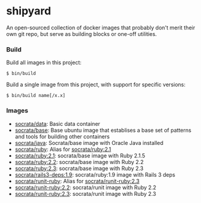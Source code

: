 shipyard
========

An open-sourced collection of docker images that probably don't merit their own git repo, but serve as building blocks or one-off utilities.

### Build

Build all images in this project:

    $ bin/build

Build a single image from this project, with support for specific versions:

    $ bin/build name[/x.x]

### Images

- [socrata/data](data): Basic data container
- [socrata/base](base): Base ubuntu image that establises a base set of patterns and tools for building other containers
- [socrata/java](java): Socrata/base image with Oracle Java installed
- [socrata/ruby](ruby): Alias for [socrata/ruby:2.1](ruby/2.1)
- [socrata/ruby:2.1](ruby/2.1): socrata/base image with Ruby 2.1.5
- [socrata/ruby:2.2](ruby/2.2): socrata/base image with Ruby 2.2
- [socrata/ruby:2.3](ruby/2.3): socrata/base image with Ruby 2.3
- [socrata/rails3-deps:1.9](ruby/1.9): socrata/ruby:1.9 image with Rails 3 deps
- [socrata/runit-ruby](runit-ruby/2.3): Alias for [socrata/runit-ruby:2.3](runit-ruby/2.3)
- [socrata/runit-ruby:2.2](runit-ruby/2.2): socrata/runit image with Ruby 2.2
- [socrata/runit-ruby:2.3](runit-ruby/2.3): socrata/runit image with Ruby 2.3
